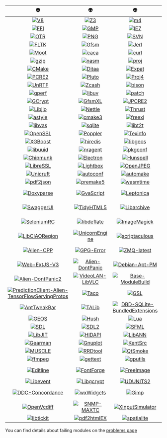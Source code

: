 | :alien: | :alien: | :alien: | :alien: | :alien: |
|  :---:  |  :---:  |  :---:  |  :---:  |  :---:  |
| [![V8](https://github.com/thibaultduponchelle/aliens-ci/workflows/V8/badge.svg)](https://github.com/thibaultduponchelle/aliens-ci/actions?query=workflow%3AV8) | [![Z3](https://github.com/thibaultduponchelle/aliens-ci/workflows/Z3/badge.svg)](https://github.com/thibaultduponchelle/aliens-ci/actions?query=workflow%3AZ3) | [![m4](https://github.com/thibaultduponchelle/aliens-ci/workflows/m4/badge.svg)](https://github.com/thibaultduponchelle/aliens-ci/actions?query=workflow%3Am4) | [![xz](https://github.com/thibaultduponchelle/aliens-ci/workflows/xz/badge.svg)](https://github.com/thibaultduponchelle/aliens-ci/actions?query=workflow%3Axz) | [![git](https://github.com/thibaultduponchelle/aliens-ci/workflows/git/badge.svg)](https://github.com/thibaultduponchelle/aliens-ci/actions?query=workflow%3Agit) 
| [![FFI](https://github.com/thibaultduponchelle/aliens-ci/workflows/FFI/badge.svg)](https://github.com/thibaultduponchelle/aliens-ci/actions?query=workflow%3AFFI) | [![GMP](https://github.com/thibaultduponchelle/aliens-ci/workflows/GMP/badge.svg)](https://github.com/thibaultduponchelle/aliens-ci/actions?query=workflow%3AGMP) | [![IE7](https://github.com/thibaultduponchelle/aliens-ci/workflows/IE7/badge.svg)](https://github.com/thibaultduponchelle/aliens-ci/actions?query=workflow%3AIE7) | [![LZO](https://github.com/thibaultduponchelle/aliens-ci/workflows/LZO/badge.svg)](https://github.com/thibaultduponchelle/aliens-ci/actions?query=workflow%3ALZO) | [![bz2](https://github.com/thibaultduponchelle/aliens-ci/workflows/bz2/badge.svg)](https://github.com/thibaultduponchelle/aliens-ci/actions?query=workflow%3Abz2) 
| [![OTR](https://github.com/thibaultduponchelle/aliens-ci/workflows/OTR/badge.svg)](https://github.com/thibaultduponchelle/aliens-ci/actions?query=workflow%3AOTR) | [![PNG](https://github.com/thibaultduponchelle/aliens-ci/workflows/PNG/badge.svg)](https://github.com/thibaultduponchelle/aliens-ci/actions?query=workflow%3APNG) | [![SVN](https://github.com/thibaultduponchelle/aliens-ci/workflows/SVN/badge.svg)](https://github.com/thibaultduponchelle/aliens-ci/actions?query=workflow%3ASVN) | [![XPA](https://github.com/thibaultduponchelle/aliens-ci/workflows/XPA/badge.svg)](https://github.com/thibaultduponchelle/aliens-ci/actions?query=workflow%3AXPA) | [![ZMQ](https://github.com/thibaultduponchelle/aliens-ci/workflows/ZMQ/badge.svg)](https://github.com/thibaultduponchelle/aliens-ci/actions?query=workflow%3AZMQ) 
| [![FLTK](https://github.com/thibaultduponchelle/aliens-ci/workflows/FLTK/badge.svg)](https://github.com/thibaultduponchelle/aliens-ci/actions?query=workflow%3AFLTK) | [![Gfsm](https://github.com/thibaultduponchelle/aliens-ci/workflows/Gfsm/badge.svg)](https://github.com/thibaultduponchelle/aliens-ci/actions?query=workflow%3AGfsm) | [![Jerl](https://github.com/thibaultduponchelle/aliens-ci/workflows/Jerl/badge.svg)](https://github.com/thibaultduponchelle/aliens-ci/actions?query=workflow%3AJerl) | [![Judy](https://github.com/thibaultduponchelle/aliens-ci/workflows/Judy/badge.svg)](https://github.com/thibaultduponchelle/aliens-ci/actions?query=workflow%3AJudy) | [![LMDB](https://github.com/thibaultduponchelle/aliens-ci/workflows/LMDB/badge.svg)](https://github.com/thibaultduponchelle/aliens-ci/actions?query=workflow%3ALMDB) 
| [![Moot](https://github.com/thibaultduponchelle/aliens-ci/workflows/Moot/badge.svg)](https://github.com/thibaultduponchelle/aliens-ci/actions?query=workflow%3AMoot) | [![caca](https://github.com/thibaultduponchelle/aliens-ci/workflows/caca/badge.svg)](https://github.com/thibaultduponchelle/aliens-ci/actions?query=workflow%3Acaca) | [![curl](https://github.com/thibaultduponchelle/aliens-ci/workflows/curl/badge.svg)](https://github.com/thibaultduponchelle/aliens-ci/actions?query=workflow%3Acurl) | [![flex](https://github.com/thibaultduponchelle/aliens-ci/workflows/flex/badge.svg)](https://github.com/thibaultduponchelle/aliens-ci/actions?query=workflow%3Aflex) | [![gdal](https://github.com/thibaultduponchelle/aliens-ci/workflows/gdal/badge.svg)](https://github.com/thibaultduponchelle/aliens-ci/actions?query=workflow%3Agdal) 
| [![gzip](https://github.com/thibaultduponchelle/aliens-ci/workflows/gzip/badge.svg)](https://github.com/thibaultduponchelle/aliens-ci/actions?query=workflow%3Agzip) | [![nasm](https://github.com/thibaultduponchelle/aliens-ci/workflows/nasm/badge.svg)](https://github.com/thibaultduponchelle/aliens-ci/actions?query=workflow%3Anasm) | [![proj](https://github.com/thibaultduponchelle/aliens-ci/workflows/proj/badge.svg)](https://github.com/thibaultduponchelle/aliens-ci/actions?query=workflow%3Aproj) | [![BWIPP](https://github.com/thibaultduponchelle/aliens-ci/workflows/BWIPP/badge.svg)](https://github.com/thibaultduponchelle/aliens-ci/actions?query=workflow%3ABWIPP) | [![Box2D](https://github.com/thibaultduponchelle/aliens-ci/workflows/Box2D/badge.svg)](https://github.com/thibaultduponchelle/aliens-ci/actions?query=workflow%3ABox2D) 
| [![CMake](https://github.com/thibaultduponchelle/aliens-ci/workflows/CMake/badge.svg)](https://github.com/thibaultduponchelle/aliens-ci/actions?query=workflow%3ACMake) | [![Ditaa](https://github.com/thibaultduponchelle/aliens-ci/workflows/Ditaa/badge.svg)](https://github.com/thibaultduponchelle/aliens-ci/actions?query=workflow%3ADitaa) | [![Expat](https://github.com/thibaultduponchelle/aliens-ci/workflows/Expat/badge.svg)](https://github.com/thibaultduponchelle/aliens-ci/actions?query=workflow%3AExpat) | [![Iconv](https://github.com/thibaultduponchelle/aliens-ci/workflows/Iconv/badge.svg)](https://github.com/thibaultduponchelle/aliens-ci/actions?query=workflow%3AIconv) | [![MuPDF](https://github.com/thibaultduponchelle/aliens-ci/workflows/MuPDF/badge.svg)](https://github.com/thibaultduponchelle/aliens-ci/actions?query=workflow%3AMuPDF) 
| [![PCRE2](https://github.com/thibaultduponchelle/aliens-ci/workflows/PCRE2/badge.svg)](https://github.com/thibaultduponchelle/aliens-ci/actions?query=workflow%3APCRE2) | [![Pluto](https://github.com/thibaultduponchelle/aliens-ci/workflows/Pluto/badge.svg)](https://github.com/thibaultduponchelle/aliens-ci/actions?query=workflow%3APluto) | [![Proj4](https://github.com/thibaultduponchelle/aliens-ci/workflows/Proj4/badge.svg)](https://github.com/thibaultduponchelle/aliens-ci/actions?query=workflow%3AProj4) | [![Saxon](https://github.com/thibaultduponchelle/aliens-ci/workflows/Saxon/badge.svg)](https://github.com/thibaultduponchelle/aliens-ci/actions?query=workflow%3ASaxon) | [![Tidyp](https://github.com/thibaultduponchelle/aliens-ci/workflows/Tidyp/badge.svg)](https://github.com/thibaultduponchelle/aliens-ci/actions?query=workflow%3ATidyp) 
| [![UnRTF](https://github.com/thibaultduponchelle/aliens-ci/workflows/UnRTF/badge.svg)](https://github.com/thibaultduponchelle/aliens-ci/actions?query=workflow%3AUnRTF) | [![Zcash](https://github.com/thibaultduponchelle/aliens-ci/workflows/Zcash/badge.svg)](https://github.com/thibaultduponchelle/aliens-ci/actions?query=workflow%3AZcash) | [![bison](https://github.com/thibaultduponchelle/aliens-ci/workflows/bison/badge.svg)](https://github.com/thibaultduponchelle/aliens-ci/actions?query=workflow%3Abison) | [![cmark](https://github.com/thibaultduponchelle/aliens-ci/workflows/cmark/badge.svg)](https://github.com/thibaultduponchelle/aliens-ci/actions?query=workflow%3Acmark) | [![gmake](https://github.com/thibaultduponchelle/aliens-ci/workflows/gmake/badge.svg)](https://github.com/thibaultduponchelle/aliens-ci/actions?query=workflow%3Agmake) 
| [![gperf](https://github.com/thibaultduponchelle/aliens-ci/workflows/gperf/badge.svg)](https://github.com/thibaultduponchelle/aliens-ci/actions?query=workflow%3Agperf) | [![libuv](https://github.com/thibaultduponchelle/aliens-ci/workflows/libuv/badge.svg)](https://github.com/thibaultduponchelle/aliens-ci/actions?query=workflow%3Alibuv) | [![patch](https://github.com/thibaultduponchelle/aliens-ci/workflows/patch/badge.svg)](https://github.com/thibaultduponchelle/aliens-ci/actions?query=workflow%3Apatch) | [![unzip](https://github.com/thibaultduponchelle/aliens-ci/workflows/unzip/badge.svg)](https://github.com/thibaultduponchelle/aliens-ci/actions?query=workflow%3Aunzip) | [![FFCall](https://github.com/thibaultduponchelle/aliens-ci/workflows/FFCall/badge.svg)](https://github.com/thibaultduponchelle/aliens-ci/actions?query=workflow%3AFFCall) 
| [![GCrypt](https://github.com/thibaultduponchelle/aliens-ci/workflows/GCrypt/badge.svg)](https://github.com/thibaultduponchelle/aliens-ci/actions?query=workflow%3AGCrypt) | [![GfsmXL](https://github.com/thibaultduponchelle/aliens-ci/workflows/GfsmXL/badge.svg)](https://github.com/thibaultduponchelle/aliens-ci/actions?query=workflow%3AGfsmXL) | [![JPCRE2](https://github.com/thibaultduponchelle/aliens-ci/workflows/JPCRE2/badge.svg)](https://github.com/thibaultduponchelle/aliens-ci/actions?query=workflow%3AJPCRE2) | [![LIBSVM](https://github.com/thibaultduponchelle/aliens-ci/workflows/LIBSVM/badge.svg)](https://github.com/thibaultduponchelle/aliens-ci/actions?query=workflow%3ALIBSVM) | [![LibXML](https://github.com/thibaultduponchelle/aliens-ci/workflows/LibXML/badge.svg)](https://github.com/thibaultduponchelle/aliens-ci/actions?query=workflow%3ALibXML) 
| [![Libjio](https://github.com/thibaultduponchelle/aliens-ci/workflows/Libjio/badge.svg)](https://github.com/thibaultduponchelle/aliens-ci/actions?query=workflow%3ALibjio) | [![Nettle](https://github.com/thibaultduponchelle/aliens-ci/workflows/Nettle/badge.svg)](https://github.com/thibaultduponchelle/aliens-ci/actions?query=workflow%3ANettle) | [![Thrust](https://github.com/thibaultduponchelle/aliens-ci/workflows/Thrust/badge.svg)](https://github.com/thibaultduponchelle/aliens-ci/actions?query=workflow%3AThrust) | [![TinyCC](https://github.com/thibaultduponchelle/aliens-ci/workflows/TinyCC/badge.svg)](https://github.com/thibaultduponchelle/aliens-ci/actions?query=workflow%3ATinyCC) | [![Uninum](https://github.com/thibaultduponchelle/aliens-ci/workflows/Uninum/badge.svg)](https://github.com/thibaultduponchelle/aliens-ci/actions?query=workflow%3AUninum) 
| [![astyle](https://github.com/thibaultduponchelle/aliens-ci/workflows/astyle/badge.svg)](https://github.com/thibaultduponchelle/aliens-ci/actions?query=workflow%3Aastyle) | [![cmake3](https://github.com/thibaultduponchelle/aliens-ci/workflows/cmake3/badge.svg)](https://github.com/thibaultduponchelle/aliens-ci/actions?query=workflow%3Acmake3) | [![freexl](https://github.com/thibaultduponchelle/aliens-ci/workflows/freexl/badge.svg)](https://github.com/thibaultduponchelle/aliens-ci/actions?query=workflow%3Afreexl) | [![libpid](https://github.com/thibaultduponchelle/aliens-ci/workflows/libpid/badge.svg)](https://github.com/thibaultduponchelle/aliens-ci/actions?query=workflow%3Alibpid) | [![libswe](https://github.com/thibaultduponchelle/aliens-ci/workflows/libswe/badge.svg)](https://github.com/thibaultduponchelle/aliens-ci/actions?query=workflow%3Alibswe) 
| [![libvas](https://github.com/thibaultduponchelle/aliens-ci/workflows/libvas/badge.svg)](https://github.com/thibaultduponchelle/aliens-ci/actions?query=workflow%3Alibvas) | [![sqlite](https://github.com/thibaultduponchelle/aliens-ci/workflows/sqlite/badge.svg)](https://github.com/thibaultduponchelle/aliens-ci/actions?query=workflow%3Asqlite) | [![libt2t](https://github.com/thibaultduponchelle/aliens-ci/workflows/libt2t/badge.svg)](https://github.com/thibaultduponchelle/aliens-ci/actions?query=workflow%3Alibt2t) | [![LibYAML](https://github.com/thibaultduponchelle/aliens-ci/workflows/LibYAML/badge.svg)](https://github.com/thibaultduponchelle/aliens-ci/actions?query=workflow%3ALibYAML) | [![Libxml2](https://github.com/thibaultduponchelle/aliens-ci/workflows/Libxml2/badge.svg)](https://github.com/thibaultduponchelle/aliens-ci/actions?query=workflow%3ALibxml2) 
| [![OpenSSL](https://github.com/thibaultduponchelle/aliens-ci/workflows/OpenSSL/badge.svg)](https://github.com/thibaultduponchelle/aliens-ci/actions?query=workflow%3AOpenSSL) | [![Poppler](https://github.com/thibaultduponchelle/aliens-ci/workflows/Poppler/badge.svg)](https://github.com/thibaultduponchelle/aliens-ci/actions?query=workflow%3APoppler) | [![Texinfo](https://github.com/thibaultduponchelle/aliens-ci/workflows/Texinfo/badge.svg)](https://github.com/thibaultduponchelle/aliens-ci/actions?query=workflow%3ATexinfo) | [![TinyCCx](https://github.com/thibaultduponchelle/aliens-ci/workflows/TinyCCx/badge.svg)](https://github.com/thibaultduponchelle/aliens-ci/actions?query=workflow%3ATinyCCx) | [![WhiteDB](https://github.com/thibaultduponchelle/aliens-ci/workflows/WhiteDB/badge.svg)](https://github.com/thibaultduponchelle/aliens-ci/actions?query=workflow%3AWhiteDB) 
| [![XGBoost](https://github.com/thibaultduponchelle/aliens-ci/workflows/XGBoost/badge.svg)](https://github.com/thibaultduponchelle/aliens-ci/actions?query=workflow%3AXGBoost) | [![hiredis](https://github.com/thibaultduponchelle/aliens-ci/workflows/hiredis/badge.svg)](https://github.com/thibaultduponchelle/aliens-ci/actions?query=workflow%3Ahiredis) | [![libgeos](https://github.com/thibaultduponchelle/aliens-ci/workflows/libgeos/badge.svg)](https://github.com/thibaultduponchelle/aliens-ci/actions?query=workflow%3Alibgeos) | [![libtool](https://github.com/thibaultduponchelle/aliens-ci/workflows/libtool/badge.svg)](https://github.com/thibaultduponchelle/aliens-ci/actions?query=workflow%3Alibtool) | [![libudev](https://github.com/thibaultduponchelle/aliens-ci/workflows/libudev/badge.svg)](https://github.com/thibaultduponchelle/aliens-ci/actions?query=workflow%3Alibudev) 
| [![libuuid](https://github.com/thibaultduponchelle/aliens-ci/workflows/libuuid/badge.svg)](https://github.com/thibaultduponchelle/aliens-ci/actions?query=workflow%3Alibuuid) | [![nragent](https://github.com/thibaultduponchelle/aliens-ci/workflows/nragent/badge.svg)](https://github.com/thibaultduponchelle/aliens-ci/actions?query=workflow%3Anragent) | [![pkgconf](https://github.com/thibaultduponchelle/aliens-ci/workflows/pkgconf/badge.svg)](https://github.com/thibaultduponchelle/aliens-ci/actions?query=workflow%3Apkgconf) | [![ActiveMQ](https://github.com/thibaultduponchelle/aliens-ci/workflows/ActiveMQ/badge.svg)](https://github.com/thibaultduponchelle/aliens-ci/actions?query=workflow%3AActiveMQ) | [![Capstone](https://github.com/thibaultduponchelle/aliens-ci/workflows/Capstone/badge.svg)](https://github.com/thibaultduponchelle/aliens-ci/actions?query=workflow%3ACapstone) 
| [![Chipmunk](https://github.com/thibaultduponchelle/aliens-ci/workflows/Chipmunk/badge.svg)](https://github.com/thibaultduponchelle/aliens-ci/actions?query=workflow%3AChipmunk) | [![Electron](https://github.com/thibaultduponchelle/aliens-ci/workflows/Electron/badge.svg)](https://github.com/thibaultduponchelle/aliens-ci/actions?query=workflow%3AElectron) | [![Hunspell](https://github.com/thibaultduponchelle/aliens-ci/workflows/Hunspell/badge.svg)](https://github.com/thibaultduponchelle/aliens-ci/actions?query=workflow%3AHunspell) | [![Keystone](https://github.com/thibaultduponchelle/aliens-ci/workflows/Keystone/badge.svg)](https://github.com/thibaultduponchelle/aliens-ci/actions?query=workflow%3AKeystone) | [![LibGumbo](https://github.com/thibaultduponchelle/aliens-ci/workflows/LibGumbo/badge.svg)](https://github.com/thibaultduponchelle/aliens-ci/actions?query=workflow%3ALibGumbo) 
| [![LibreSSL](https://github.com/thibaultduponchelle/aliens-ci/workflows/LibreSSL/badge.svg)](https://github.com/thibaultduponchelle/aliens-ci/actions?query=workflow%3ALibreSSL) | [![Lightbox](https://github.com/thibaultduponchelle/aliens-ci/workflows/Lightbox/badge.svg)](https://github.com/thibaultduponchelle/aliens-ci/actions?query=workflow%3ALightbox) | [![OpenJPEG](https://github.com/thibaultduponchelle/aliens-ci/workflows/OpenJPEG/badge.svg)](https://github.com/thibaultduponchelle/aliens-ci/actions?query=workflow%3AOpenJPEG) | [![SamTools](https://github.com/thibaultduponchelle/aliens-ci/workflows/SamTools/badge.svg)](https://github.com/thibaultduponchelle/aliens-ci/actions?query=workflow%3ASamTools) | [![Selenium](https://github.com/thibaultduponchelle/aliens-ci/workflows/Selenium/badge.svg)](https://github.com/thibaultduponchelle/aliens-ci/actions?query=workflow%3ASelenium) 
| [![Unicruft](https://github.com/thibaultduponchelle/aliens-ci/workflows/Unicruft/badge.svg)](https://github.com/thibaultduponchelle/aliens-ci/actions?query=workflow%3AUnicruft) | [![autoconf](https://github.com/thibaultduponchelle/aliens-ci/workflows/autoconf/badge.svg)](https://github.com/thibaultduponchelle/aliens-ci/actions?query=workflow%3Aautoconf) | [![automake](https://github.com/thibaultduponchelle/aliens-ci/workflows/automake/badge.svg)](https://github.com/thibaultduponchelle/aliens-ci/actions?query=workflow%3Aautomake) | [![help2man](https://github.com/thibaultduponchelle/aliens-ci/workflows/help2man/badge.svg)](https://github.com/thibaultduponchelle/aliens-ci/actions?query=workflow%3Ahelp2man) | [![liburing](https://github.com/thibaultduponchelle/aliens-ci/workflows/liburing/badge.svg)](https://github.com/thibaultduponchelle/aliens-ci/actions?query=workflow%3Aliburing) 
| [![pdf2json](https://github.com/thibaultduponchelle/aliens-ci/workflows/pdf2json/badge.svg)](https://github.com/thibaultduponchelle/aliens-ci/actions?query=workflow%3Apdf2json) | [![premake5](https://github.com/thibaultduponchelle/aliens-ci/workflows/premake5/badge.svg)](https://github.com/thibaultduponchelle/aliens-ci/actions?query=workflow%3Apremake5) | [![wasmtime](https://github.com/thibaultduponchelle/aliens-ci/workflows/wasmtime/badge.svg)](https://github.com/thibaultduponchelle/aliens-ci/actions?query=workflow%3Awasmtime) | [![Autotools](https://github.com/thibaultduponchelle/aliens-ci/workflows/Autotools/badge.svg)](https://github.com/thibaultduponchelle/aliens-ci/actions?query=workflow%3AAutotools) | [![CodePress](https://github.com/thibaultduponchelle/aliens-ci/workflows/CodePress/badge.svg)](https://github.com/thibaultduponchelle/aliens-ci/actions?query=workflow%3ACodePress) 
| [![Doxyparse](https://github.com/thibaultduponchelle/aliens-ci/workflows/Doxyparse/badge.svg)](https://github.com/thibaultduponchelle/aliens-ci/actions?query=workflow%3ADoxyparse) | [![GvaScript](https://github.com/thibaultduponchelle/aliens-ci/workflows/GvaScript/badge.svg)](https://github.com/thibaultduponchelle/aliens-ci/actions?query=workflow%3AGvaScript) | [![Leptonica](https://github.com/thibaultduponchelle/aliens-ci/workflows/Leptonica/badge.svg)](https://github.com/thibaultduponchelle/aliens-ci/actions?query=workflow%3ALeptonica) | [![Prototype](https://github.com/thibaultduponchelle/aliens-ci/workflows/Prototype/badge.svg)](https://github.com/thibaultduponchelle/aliens-ci/actions?query=workflow%3APrototype) | [![SLOCCount](https://github.com/thibaultduponchelle/aliens-ci/workflows/SLOCCount/badge.svg)](https://github.com/thibaultduponchelle/aliens-ci/actions?query=workflow%3ASLOCCount) 
| [![SwaggerUI](https://github.com/thibaultduponchelle/aliens-ci/workflows/SwaggerUI/badge.svg)](https://github.com/thibaultduponchelle/aliens-ci/actions?query=workflow%3ASwaggerUI) | [![TidyHTML5](https://github.com/thibaultduponchelle/aliens-ci/workflows/TidyHTML5/badge.svg)](https://github.com/thibaultduponchelle/aliens-ci/actions?query=workflow%3ATidyHTML5) | [![Libarchive](https://github.com/thibaultduponchelle/aliens-ci/workflows/Libarchive/badge.svg)](https://github.com/thibaultduponchelle/aliens-ci/actions?query=workflow%3ALibarchive) | [![Libasyncns](https://github.com/thibaultduponchelle/aliens-ci/workflows/Libasyncns/badge.svg)](https://github.com/thibaultduponchelle/aliens-ci/actions?query=workflow%3ALibasyncns) | [![Librdkafka](https://github.com/thibaultduponchelle/aliens-ci/workflows/Librdkafka/badge.svg)](https://github.com/thibaultduponchelle/aliens-ci/actions?query=workflow%3ALibrdkafka) 
| [![SeleniumRC](https://github.com/thibaultduponchelle/aliens-ci/workflows/SeleniumRC/badge.svg)](https://github.com/thibaultduponchelle/aliens-ci/actions?query=workflow%3ASeleniumRC) | [![libdeflate](https://github.com/thibaultduponchelle/aliens-ci/workflows/libdeflate/badge.svg)](https://github.com/thibaultduponchelle/aliens-ci/actions?query=workflow%3Alibdeflate) | [![ImageMagick](https://github.com/thibaultduponchelle/aliens-ci/workflows/ImageMagick/badge.svg)](https://github.com/thibaultduponchelle/aliens-ci/actions?query=workflow%3AImageMagick) | [![chromaprint](https://github.com/thibaultduponchelle/aliens-ci/workflows/chromaprint/badge.svg)](https://github.com/thibaultduponchelle/aliens-ci/actions?query=workflow%3Achromaprint) | [![libcmark_gfm](https://github.com/thibaultduponchelle/aliens-ci/workflows/libcmark_gfm/badge.svg)](https://github.com/thibaultduponchelle/aliens-ci/actions?query=workflow%3Alibcmark_gfm) 
| [![LibCIAORegion](https://github.com/thibaultduponchelle/aliens-ci/workflows/LibCIAORegion/badge.svg)](https://github.com/thibaultduponchelle/aliens-ci/actions?query=workflow%3ALibCIAORegion) | [![UnicornEngine](https://github.com/thibaultduponchelle/aliens-ci/workflows/UnicornEngine/badge.svg)](https://github.com/thibaultduponchelle/aliens-ci/actions?query=workflow%3AUnicornEngine) | [![scriptaculous](https://github.com/thibaultduponchelle/aliens-ci/workflows/scriptaculous/badge.svg)](https://github.com/thibaultduponchelle/aliens-ci/actions?query=workflow%3Ascriptaculous) | [![geos-af](https://github.com/thibaultduponchelle/aliens-ci/workflows/geos-af/badge.svg)](https://github.com/thibaultduponchelle/aliens-ci/actions?query=workflow%3Ageos-af) | [![Build-MB](https://github.com/thibaultduponchelle/aliens-ci/workflows/Build-MB/badge.svg)](https://github.com/thibaultduponchelle/aliens-ci/actions?query=workflow%3ABuild-MB) 
| [![Alien-CPP](https://github.com/thibaultduponchelle/aliens-ci/workflows/Alien-CPP/badge.svg)](https://github.com/thibaultduponchelle/aliens-ci/actions?query=workflow%3AAlien-CPP) | [![GPG-Error](https://github.com/thibaultduponchelle/aliens-ci/workflows/GPG-Error/badge.svg)](https://github.com/thibaultduponchelle/aliens-ci/actions?query=workflow%3AGPG-Error) | [![ZMQ-latest](https://github.com/thibaultduponchelle/aliens-ci/workflows/ZMQ-latest/badge.svg)](https://github.com/thibaultduponchelle/aliens-ci/actions?query=workflow%3AZMQ-latest) | [![Google-GRPC](https://github.com/thibaultduponchelle/aliens-ci/workflows/Google-GRPC/badge.svg)](https://github.com/thibaultduponchelle/aliens-ci/actions?query=workflow%3AGoogle-GRPC) | [![zlib-Static](https://github.com/thibaultduponchelle/aliens-ci/workflows/zlib-Static/badge.svg)](https://github.com/thibaultduponchelle/aliens-ci/actions?query=workflow%3Azlib-Static) 
| [![Web-ExtJS-V3](https://github.com/thibaultduponchelle/aliens-ci/workflows/Web-ExtJS-V3/badge.svg)](https://github.com/thibaultduponchelle/aliens-ci/actions?query=workflow%3AWeb-ExtJS-V3) | [![Alien-DontPanic](https://github.com/thibaultduponchelle/aliens-ci/workflows/Alien-DontPanic/badge.svg)](https://github.com/thibaultduponchelle/aliens-ci/actions?query=workflow%3AAlien-DontPanic) | [![Debian-Apt-PM](https://github.com/thibaultduponchelle/aliens-ci/workflows/Debian-Apt-PM/badge.svg)](https://github.com/thibaultduponchelle/aliens-ci/actions?query=workflow%3ADebian-Apt-PM) | [![OpenSSL-Static](https://github.com/thibaultduponchelle/aliens-ci/workflows/OpenSSL-Static/badge.svg)](https://github.com/thibaultduponchelle/aliens-ci/actions?query=workflow%3AOpenSSL-Static) | [![Web-HalBrowser](https://github.com/thibaultduponchelle/aliens-ci/workflows/Web-HalBrowser/badge.svg)](https://github.com/thibaultduponchelle/aliens-ci/actions?query=workflow%3AWeb-HalBrowser) 
| [![Alien-DontPanic2](https://github.com/thibaultduponchelle/aliens-ci/workflows/Alien-DontPanic2/badge.svg)](https://github.com/thibaultduponchelle/aliens-ci/actions?query=workflow%3AAlien-DontPanic2) | [![VideoLAN-LibVLC](https://github.com/thibaultduponchelle/aliens-ci/workflows/VideoLAN-LibVLC/badge.svg)](https://github.com/thibaultduponchelle/aliens-ci/actions?query=workflow%3AVideoLAN-LibVLC) | [![Base-ModuleBuild](https://github.com/thibaultduponchelle/aliens-ci/workflows/Base-ModuleBuild/badge.svg)](https://github.com/thibaultduponchelle/aliens-ci/actions?query=workflow%3ABase-ModuleBuild) | [![Prototype-Carousel](https://github.com/thibaultduponchelle/aliens-ci/workflows/Prototype-Carousel/badge.svg)](https://github.com/thibaultduponchelle/aliens-ci/actions?query=workflow%3APrototype-Carousel) | [![Zilla-Plugin-Alien](https://github.com/thibaultduponchelle/aliens-ci/workflows/Zilla-Plugin-Alien/badge.svg)](https://github.com/thibaultduponchelle/aliens-ci/actions?query=workflow%3AZilla-Plugin-Alien) 
| [![PredictionClient-Alien-TensorFlowServingProtos](https://github.com/thibaultduponchelle/aliens-ci/workflows/PredictionClient-Alien-TensorFlowServingProtos/badge.svg)](https://github.com/thibaultduponchelle/aliens-ci/actions?query=workflow%3APredictionClient-Alien-TensorFlowServingProtos) | [![Taco](https://github.com/thibaultduponchelle/aliens-ci/workflows/Taco/badge.svg)](https://github.com/thibaultduponchelle/aliens-ci/actions?query=workflow%3ATaco) | [![GSL](https://github.com/thibaultduponchelle/aliens-ci/workflows/GSL/badge.svg)](https://github.com/thibaultduponchelle/aliens-ci/actions?query=workflow%3AGSL) | [![SNMP](https://github.com/thibaultduponchelle/aliens-ci/workflows/SNMP/badge.svg)](https://github.com/thibaultduponchelle/aliens-ci/actions?query=workflow%3ASNMP) | [![IUP](https://github.com/thibaultduponchelle/aliens-ci/workflows/IUP/badge.svg)](https://github.com/thibaultduponchelle/aliens-ci/actions?query=workflow%3AIUP) 
| [![AntTweakBar](https://github.com/thibaultduponchelle/aliens-ci/workflows/AntTweakBar/badge.svg)](https://github.com/thibaultduponchelle/aliens-ci/actions?query=workflow%3AAntTweakBar) | [![TALib](https://github.com/thibaultduponchelle/aliens-ci/workflows/TALib/badge.svg)](https://github.com/thibaultduponchelle/aliens-ci/actions?query=workflow%3ATALib) | [![DBD-SQLite-BundledExtensions](https://github.com/thibaultduponchelle/aliens-ci/workflows/DBD-SQLite-BundledExtensions/badge.svg)](https://github.com/thibaultduponchelle/aliens-ci/actions?query=workflow%3ADBD-SQLite-BundledExtensions) | [![Plotly-Orca](https://github.com/thibaultduponchelle/aliens-ci/workflows/Plotly-Orca/badge.svg)](https://github.com/thibaultduponchelle/aliens-ci/actions?query=workflow%3APlotly-Orca) | [![CImg](https://github.com/thibaultduponchelle/aliens-ci/workflows/CImg/badge.svg)](https://github.com/thibaultduponchelle/aliens-ci/actions?query=workflow%3ACImg) 
| [![GEOS](https://github.com/thibaultduponchelle/aliens-ci/workflows/GEOS/badge.svg)](https://github.com/thibaultduponchelle/aliens-ci/actions?query=workflow%3AGEOS) | [![Hush](https://github.com/thibaultduponchelle/aliens-ci/workflows/Hush/badge.svg)](https://github.com/thibaultduponchelle/aliens-ci/actions?query=workflow%3AHush) | [![Lua](https://github.com/thibaultduponchelle/aliens-ci/workflows/Lua/badge.svg)](https://github.com/thibaultduponchelle/aliens-ci/actions?query=workflow%3ALua) | [![NSS](https://github.com/thibaultduponchelle/aliens-ci/workflows/NSS/badge.svg)](https://github.com/thibaultduponchelle/aliens-ci/actions?query=workflow%3ANSS) | [![ROOT](https://github.com/thibaultduponchelle/aliens-ci/workflows/ROOT/badge.svg)](https://github.com/thibaultduponchelle/aliens-ci/actions?query=workflow%3AROOT) 
| [![SDL](https://github.com/thibaultduponchelle/aliens-ci/workflows/SDL/badge.svg)](https://github.com/thibaultduponchelle/aliens-ci/actions?query=workflow%3ASDL) | [![SDL2](https://github.com/thibaultduponchelle/aliens-ci/workflows/SDL2/badge.svg)](https://github.com/thibaultduponchelle/aliens-ci/actions?query=workflow%3ASDL2) | [![SFML](https://github.com/thibaultduponchelle/aliens-ci/workflows/SFML/badge.svg)](https://github.com/thibaultduponchelle/aliens-ci/actions?query=workflow%3ASFML) | [![WFDB](https://github.com/thibaultduponchelle/aliens-ci/workflows/WFDB/badge.svg)](https://github.com/thibaultduponchelle/aliens-ci/actions?query=workflow%3AWFDB) | [![qd](https://github.com/thibaultduponchelle/aliens-ci/workflows/qd/badge.svg)](https://github.com/thibaultduponchelle/aliens-ci/actions?query=workflow%3Aqd) 
| [![LibJIT](https://github.com/thibaultduponchelle/aliens-ci/workflows/LibJIT/badge.svg)](https://github.com/thibaultduponchelle/aliens-ci/actions?query=workflow%3ALibJIT) | [![HIDAPI](https://github.com/thibaultduponchelle/aliens-ci/workflows/HIDAPI/badge.svg)](https://github.com/thibaultduponchelle/aliens-ci/actions?query=workflow%3AHIDAPI) | [![LibANN](https://github.com/thibaultduponchelle/aliens-ci/workflows/LibANN/badge.svg)](https://github.com/thibaultduponchelle/aliens-ci/actions?query=workflow%3ALibANN) | [![LibUSB](https://github.com/thibaultduponchelle/aliens-ci/workflows/LibUSB/badge.svg)](https://github.com/thibaultduponchelle/aliens-ci/actions?query=workflow%3ALibUSB) | [![MeCab](https://github.com/thibaultduponchelle/aliens-ci/workflows/MeCab/badge.svg)](https://github.com/thibaultduponchelle/aliens-ci/actions?query=workflow%3AMeCab) 
| [![Gearman](https://github.com/thibaultduponchelle/aliens-ci/workflows/Gearman/badge.svg)](https://github.com/thibaultduponchelle/aliens-ci/actions?query=workflow%3AGearman) | [![Gnuplot](https://github.com/thibaultduponchelle/aliens-ci/workflows/Gnuplot/badge.svg)](https://github.com/thibaultduponchelle/aliens-ci/actions?query=workflow%3AGnuplot) | [![KentSrc](https://github.com/thibaultduponchelle/aliens-ci/workflows/KentSrc/badge.svg)](https://github.com/thibaultduponchelle/aliens-ci/actions?query=workflow%3AKentSrc) | [![LibUSBx](https://github.com/thibaultduponchelle/aliens-ci/workflows/LibUSBx/badge.svg)](https://github.com/thibaultduponchelle/aliens-ci/actions?query=workflow%3ALibUSBx) | [![LuaJIT](https://github.com/thibaultduponchelle/aliens-ci/workflows/LuaJIT/badge.svg)](https://github.com/thibaultduponchelle/aliens-ci/actions?query=workflow%3ALuaJIT) 
| [![MUSCLE](https://github.com/thibaultduponchelle/aliens-ci/workflows/MUSCLE/badge.svg)](https://github.com/thibaultduponchelle/aliens-ci/actions?query=workflow%3AMUSCLE) | [![RRDtool](https://github.com/thibaultduponchelle/aliens-ci/workflows/RRDtool/badge.svg)](https://github.com/thibaultduponchelle/aliens-ci/actions?query=workflow%3ARRDtool) | [![QtSmoke](https://github.com/thibaultduponchelle/aliens-ci/workflows/QtSmoke/badge.svg)](https://github.com/thibaultduponchelle/aliens-ci/actions?query=workflow%3AQtSmoke) | [![SmokeQt](https://github.com/thibaultduponchelle/aliens-ci/workflows/SmokeQt/badge.svg)](https://github.com/thibaultduponchelle/aliens-ci/actions?query=workflow%3ASmokeQt) | [![Sodium](https://github.com/thibaultduponchelle/aliens-ci/workflows/Sodium/badge.svg)](https://github.com/thibaultduponchelle/aliens-ci/actions?query=workflow%3ASodium) 
| [![ffmpeg](https://github.com/thibaultduponchelle/aliens-ci/workflows/ffmpeg/badge.svg)](https://github.com/thibaultduponchelle/aliens-ci/actions?query=workflow%3Affmpeg) | [![gettext](https://github.com/thibaultduponchelle/aliens-ci/workflows/gettext/badge.svg)](https://github.com/thibaultduponchelle/aliens-ci/actions?query=workflow%3Agettext) | [![gputils](https://github.com/thibaultduponchelle/aliens-ci/workflows/gputils/badge.svg)](https://github.com/thibaultduponchelle/aliens-ci/actions?query=workflow%3Agputils) | [![mpg123](https://github.com/thibaultduponchelle/aliens-ci/workflows/mpg123/badge.svg)](https://github.com/thibaultduponchelle/aliens-ci/actions?query=workflow%3Ampg123) | [![raylib](https://github.com/thibaultduponchelle/aliens-ci/workflows/raylib/badge.svg)](https://github.com/thibaultduponchelle/aliens-ci/actions?query=workflow%3Araylib) 
| [![Editline](https://github.com/thibaultduponchelle/aliens-ci/workflows/Editline/badge.svg)](https://github.com/thibaultduponchelle/aliens-ci/actions?query=workflow%3AEditline) | [![FontForge](https://github.com/thibaultduponchelle/aliens-ci/workflows/FontForge/badge.svg)](https://github.com/thibaultduponchelle/aliens-ci/actions?query=workflow%3AFontForge) | [![FreeImage](https://github.com/thibaultduponchelle/aliens-ci/workflows/FreeImage/badge.svg)](https://github.com/thibaultduponchelle/aliens-ci/actions?query=workflow%3AFreeImage) | [![LibBigWig](https://github.com/thibaultduponchelle/aliens-ci/workflows/LibBigWig/badge.svg)](https://github.com/thibaultduponchelle/aliens-ci/actions?query=workflow%3ALibBigWig) | [![LibMagic](https://github.com/thibaultduponchelle/aliens-ci/workflows/LibMagic/badge.svg)](https://github.com/thibaultduponchelle/aliens-ci/actions?query=workflow%3ALibMagic) 
| [![Libevent](https://github.com/thibaultduponchelle/aliens-ci/workflows/Libevent/badge.svg)](https://github.com/thibaultduponchelle/aliens-ci/actions?query=workflow%3ALibevent) | [![Libgcrypt](https://github.com/thibaultduponchelle/aliens-ci/workflows/Libgcrypt/badge.svg)](https://github.com/thibaultduponchelle/aliens-ci/actions?query=workflow%3ALibgcrypt) | [![UDUNITS2](https://github.com/thibaultduponchelle/aliens-ci/workflows/UDUNITS2/badge.svg)](https://github.com/thibaultduponchelle/aliens-ci/actions?query=workflow%3AUDUNITS2) | [![sispmctl](https://github.com/thibaultduponchelle/aliens-ci/workflows/sispmctl/badge.svg)](https://github.com/thibaultduponchelle/aliens-ci/actions?query=workflow%3Asispmctl) | [![ProtoBuf](https://github.com/thibaultduponchelle/aliens-ci/workflows/ProtoBuf/badge.svg)](https://github.com/thibaultduponchelle/aliens-ci/actions?query=workflow%3AProtoBuf) 
| [![DDC-Concordance](https://github.com/thibaultduponchelle/aliens-ci/workflows/DDC-Concordance/badge.svg)](https://github.com/thibaultduponchelle/aliens-ci/actions?query=workflow%3ADDC-Concordance) | [![wxWidgets](https://github.com/thibaultduponchelle/aliens-ci/workflows/wxWidgets/badge.svg)](https://github.com/thibaultduponchelle/aliens-ci/actions?query=workflow%3AwxWidgets) | [![Gimp](https://github.com/thibaultduponchelle/aliens-ci/workflows/Gimp/badge.svg)](https://github.com/thibaultduponchelle/aliens-ci/actions?query=workflow%3AGimp) | [![HDF4](https://github.com/thibaultduponchelle/aliens-ci/workflows/HDF4/badge.svg)](https://github.com/thibaultduponchelle/aliens-ci/actions?query=workflow%3AHDF4) | [![Libgpg_error](https://github.com/thibaultduponchelle/aliens-ci/workflows/Libgpg_error/badge.svg)](https://github.com/thibaultduponchelle/aliens-ci/actions?query=workflow%3ALibgpg_error) 
| [![OpenVcdiff](https://github.com/thibaultduponchelle/aliens-ci/workflows/OpenVcdiff/badge.svg)](https://github.com/thibaultduponchelle/aliens-ci/actions?query=workflow%3AOpenVcdiff) | [![SNMP-MAXTC](https://github.com/thibaultduponchelle/aliens-ci/workflows/SNMP-MAXTC/badge.svg)](https://github.com/thibaultduponchelle/aliens-ci/actions?query=workflow%3ASNMP-MAXTC) | [![XInputSimulator](https://github.com/thibaultduponchelle/aliens-ci/workflows/XInputSimulator/badge.svg)](https://github.com/thibaultduponchelle/aliens-ci/actions?query=workflow%3AXInputSimulator) | [![libsndfile](https://github.com/thibaultduponchelle/aliens-ci/workflows/libsndfile/badge.svg)](https://github.com/thibaultduponchelle/aliens-ci/actions?query=workflow%3Alibsndfile) | [![libtermkey](https://github.com/thibaultduponchelle/aliens-ci/workflows/libtermkey/badge.svg)](https://github.com/thibaultduponchelle/aliens-ci/actions?query=workflow%3Alibtermkey) 
| [![libtickit](https://github.com/thibaultduponchelle/aliens-ci/workflows/libtickit/badge.svg)](https://github.com/thibaultduponchelle/aliens-ci/actions?query=workflow%3Alibtickit) | [![pdf2htmlEX](https://github.com/thibaultduponchelle/aliens-ci/workflows/pdf2htmlEX/badge.svg)](https://github.com/thibaultduponchelle/aliens-ci/actions?query=workflow%3Apdf2htmlEX) | [![spatialite](https://github.com/thibaultduponchelle/aliens-ci/workflows/spatialite/badge.svg)](https://github.com/thibaultduponchelle/aliens-ci/actions?query=workflow%3Aspatialite)  |

You can find details about failing modules on the [problems page](https://github.com/thibaultduponchelle/aliens-ci/blob/master/problems.md)
